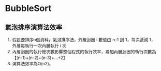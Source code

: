 # BubbleSort
## 氣泡排序演算法效率
1. 假設要排序n個資料，氣泡排序法，外層迴圈 i 數值由 n-1 到 1，每次遞減 1，外層每執行一次內層執行 i 次
2. 內層迴圈的執行總次數影響整個程式的執行效率，累加內層迴圈的執行次數為【(n-1)+(n-2)+(n-3)+...+2】
3. 演算法效率為O(n2)。
